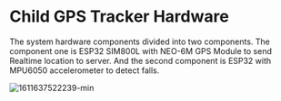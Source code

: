 # Child GPS Tracker Hardware

The system hardware components divided into two components. The component one is ESP32 SIM800L with NEO-6M GPS Module to send Realtime location to server. And the second component is ESP32 with MPU6050 accelerometer to detect falls.



![1611637522239-min](https://user-images.githubusercontent.com/43722260/132115826-728c82b1-6bb3-4fae-bde1-760a1ebf25af.jpg)
